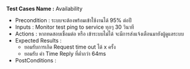 **Test Cases Name :** Availability
* Precondition : ระบบจะต้องพร้อมเข้าใช้งานได้ 95% ต่อปี
* Inputs : Monitor test ping to service ทุกๆ 30 วินาที
* Actions : หากทดสอบเชื่อมต่อ หรือ เข้าระบบไม่ได้ จะมีการส่งแจ้งเตือนมายังผู้ดูแลระบบ
* Expected Results : 
  * ยอมรับการเกิด Request time out ได้ x ครั้ง
  * ยอมรับ ค่า Time Reply ที่ต่ำกว่า 64ms
* PostConditions : 

